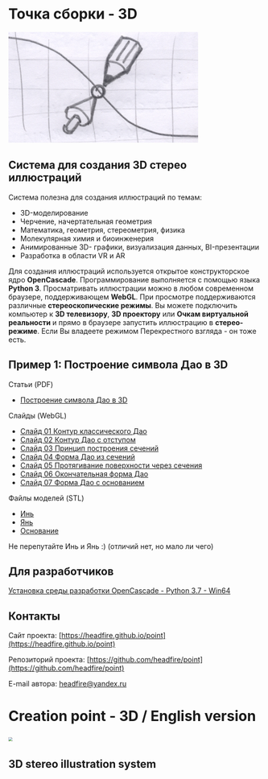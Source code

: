 # Точка сборки - 3D

<img src="assets/images/logo.png" style="zoom:50%;" />

## Cистема для создания 3D стерео иллюстраций   

Система полезна для создания иллюстраций по темам:
- 3D-моделирование
- Черчение, начертательная геометрия
- Математика, геометрия, стереометрия, физика
- Молекулярная химия и биоинженерия
- Анимированные 3D- графики, визуализация данных, BI-презентации
- Разработка в области VR и AR

Для создания иллюстраций используется открытое конструкторское ядро **OpenCascade**. 
Программирование выполняется с помощью языка **Python 3**. 
Просматривать иллюстрации можно в любом современном браузере, поддерживающем **WebGL**.
При просмотре поддерживаются различные **стереоскопические режимы**. 
Вы можете подключить компьютер к **3D телевизору**, **3D проектору** или **Очкам виртуальной реальности** 
и прямо в браузере запустить иллюстрацию в **стерео-режиме**. 
Если Вы владеете режимом Перекрестного взгляда - он тоже есть.

## Пример 1: Построение символа Дао в 3D

Статьи (PDF)
- [Построение символа Дао в 3D](https://headfire.github.io/p3/docs/dao_article.pdf)

Слайды (WebGL)
- [Слайд 01 Контур классического Дао](https://headfire.github.io/p3/v.htm?s=dao_01)
- [Слайд 02 Контур Дао с отступом](https://headfire.github.io/p3/v.htm?s=dao_02)
- [Слайд 03 Принцип построения сечений ](https://headfire.github.io/p3/v.htm?s=dao_03)
- [Слайд 04 Форма Дао из сечений](https://headfire.github.io/p3/v.htm?s=dao_04)
- [Слайд 05 Протягивание поверхности через сечения](https://headfire.github.io/p3/v.htm?s=dao_05)
- [Слайд 06 Окончательная форма Дао](https://headfire.github.io/p3/v.htm?s=dao_06)
- [Слайд 07 Форма Дао с основанием](https://headfire.github.io/p3/v.htm?s=dao_07)

Файлы моделей (STL) 
- [Инь]( https://headfire.github.io/p3/models/dao/exp_001_shape.stl)
- [Янь]( https://headfire.github.io/p3/models/dao/exp_002_shape.stl)
- [Основание]( https://headfire.github.io/p3/models/dao/exp_003_shape.stl)

Не перепутайте Инь и Янь :) (отличий нет, но мало ли чего)

## Для разработчиков

[Установка среды разработки OpenCascade - Python 3.7 - Win64](docs/setup.pdf) 

## Контакты

Cайт проекта: [https://headfire.github.io/point](https://headfire.github.io/point)

Репозиторий проекта: [https://github.com/headfire/point](https://github.com/headfire/point)

E-mail автора: [headfire@yandex.ru](mailto:headfire@yandex.ru)



# Creation point - 3D  / English version

<img src="images/logo.png" style="zoom:50%;" />

## 3D stereo illustration system
